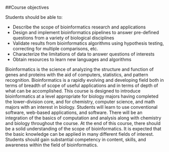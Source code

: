 ##Course objectives

Students should be able to:
* Describe the scope of bioinformatics research and applications
* Design and implement bioinformatics pipelines to answer pre-defined questions from a variety of biological disciplines
* Validate results from bioinformatics algorithms using hypothesis testing, correcting for multiple comparisons, etc.
* Characterize the limitations of data to answer questions of interests
* Obtain resources to learn new languages and algorithms

Bioinformatics is the science of analyzing the structure and function of genes and proteins with the aid of computers, statistics, and pattern recognition. Bioinformatics is a rapidly evolving and developing field both in terms of breadth of scope of useful applications and in terms of depth of what can be accomplished. This course is designed to introduce bioinformatics at a level appropriate for biology majors having completed the lower-division core, and for chemistry, computer science, and math majors with an interest in biology. Students will learn to use conventional software, web-based applications, and software. There will be an integration of the basics of computation and analysis along with chemistry and biology throughout the course. At the end of this course, there should be a solid understanding of the scope of bioinformatics. It is expected that the basic knowledge can be applied in many different fields of interest. Students should gain substantial competency in content, skills, and awareness within the field of bioinformatics. 
